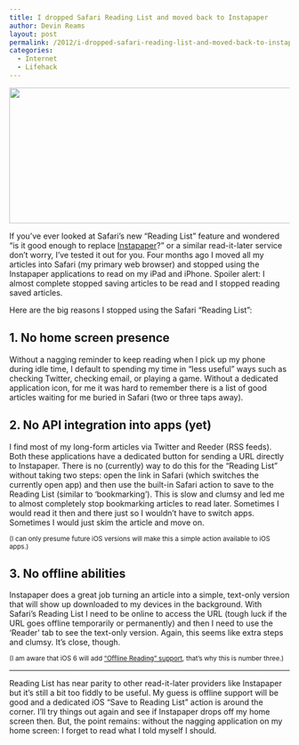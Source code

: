 ```yaml
---
title: I dropped Safari Reading List and moved back to Instapaper
author: Devin Reams
layout: post
permalink: /2012/i-dropped-safari-reading-list-and-moved-back-to-instapaper/
categories:
  - Internet
  - Lifehack
---
```

<img src="https://devin.rea.ms/wp-content/uploads/2012/03/empty-reading-list-full-instapaper-510x244.png" alt="" title="Empty Reading List, full Instapaper" width="510" height="244" class="aligncenter size-medium-img wp-image-3196" />

If you&#8217;ve ever looked at Safari&#8217;s new &#8220;Reading List&#8221; feature and wondered &#8220;is it good enough to replace [Instapaper][1]?&#8221; or a similar read-it-later service don&#8217;t worry, I&#8217;ve tested it out for you. Four months ago I moved all my articles into Safari (my primary web browser) and stopped using the Instapaper applications to read on my iPad and iPhone. Spoiler alert: I almost complete stopped saving articles to be read and I stopped reading saved articles.

Here are the big reasons I stopped using the Safari &#8220;Reading List&#8221;:

## 1. No home screen presence

Without a nagging reminder to keep reading when I pick up my phone during idle time, I default to spending my time in &#8220;less useful&#8221; ways such as checking Twitter, checking email, or playing a game. Without a dedicated application icon, for me it was hard to remember there is a list of good articles waiting for me buried in Safari (two or three taps away).

## 2. No API integration into apps (yet)

I find most of my long-form articles via Twitter and Reeder (RSS feeds). Both these applications have a dedicated button for sending a URL directly to Instapaper. There is no (currently) way to do this for the &#8220;Reading List&#8221; without taking two steps: open the link in Safari (which switches the currently open app) and then use the built-in Safari action to save to the Reading List (similar to &#8216;bookmarking&#8217;). This is slow and clumsy and led me to almost completely stop bookmarking articles to read later. Sometimes I would read it then and there just so I wouldn&#8217;t have to switch apps. Sometimes I would just skim the article and move on.

<small>(I can only presume future iOS versions will make this a simple action available to iOS apps.)</small>

## 3. No offline abilities

Instapaper does a great job turning an article into a simple, text-only version that will show up downloaded to my devices in the background. With Safari&#8217;s Reading List I need to be online to access the URL (tough luck if the URL goes offline temporarily or permanently) and then I need to use the &#8216;Reader&#8217; tab to see the text-only version. Again, this seems like extra steps and clumsy. It&#8217;s close, though.

<small>(I am aware that iOS 6 will add <a href="http://www.apple.com/ios/ios6/#safari">&#8220;Offline Reading&#8221; support</a>, that&#8217;s why this is number three.)</small>

* * *

Reading List has near parity to other read-it-later providers like Instapaper but it&#8217;s still a bit too fiddly to be useful. My guess is offline support will be good and a dedicated iOS &#8220;Save to Reading List&#8221; action is around the corner. I&#8217;ll try things out again and see if Instapaper drops off my home screen then. But, the point remains: without the nagging application on my home screen: I forget to read what I told myself I should.

 [1]: http://instapaper.com/